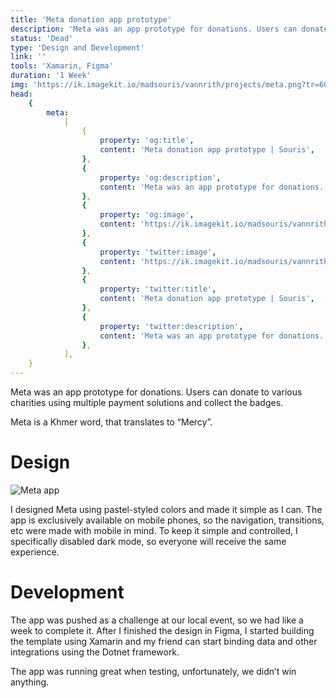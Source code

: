 ```yaml
---
title: 'Meta donation app prototype'
description: 'Meta was an app prototype for donations. Users can donate to various charities using multiple payment solutions and collect the badges.'
status: 'Dead'
type: 'Design and Development'
link: ''
tools: 'Xamarin, Figma'
duration: '1 Week'
img: 'https://ik.imagekit.io/madsouris/vannrith/projects/meta.png?tr=600'
head:
    {
        meta:
            [
                {
                    property: 'og:title',
                    content: 'Meta donation app prototype | Souris',
                },
                {
                    property: 'og:description',
                    content: 'Meta was an app prototype for donations. Users can donate to various charities using multiple payment solutions and collect the badges.',
                },
                {
                    property: 'og:image',
                    content: 'https://ik.imagekit.io/madsouris/vannrith/projects/meta.png?tr=600',
                },
                {
                    property: 'twitter:image',
                    content: 'https://ik.imagekit.io/madsouris/vannrith/projects/meta.png?tr=600',
                },
                {
                    property: 'twitter:title',
                    content: 'Meta donation app prototype | Souris',
                },
                {
                    property: 'twitter:description',
                    content: 'Meta was an app prototype for donations. Users can donate to various charities using multiple payment solutions and collect the badges.',
                },
            ],
    }
---
```


Meta was an app prototype for donations. Users can donate to various charities using multiple payment solutions and collect the badges.

Meta is a Khmer word, that translates to “Mercy”.

<!--more-->

# Design

![Meta app](https://ik.imagekit.io/madsouris/vannrith/projects/meta.png?tr=1200)

I designed Meta using pastel-styled colors and made it simple as I can. The app is exclusively available on mobile phones, so the navigation, transitions, etc were made with mobile in mind. To keep it simple and controlled, I specifically disabled dark mode, so everyone will receive the same experience.

# Development

The app was pushed as a challenge at our local event, so we had like a week to complete it. After I finished the design in Figma, I started building the template using Xamarin and my friend can start binding data and other integrations using the Dotnet framework.

The app was running great when testing, unfortunately, we didn’t win anything.
